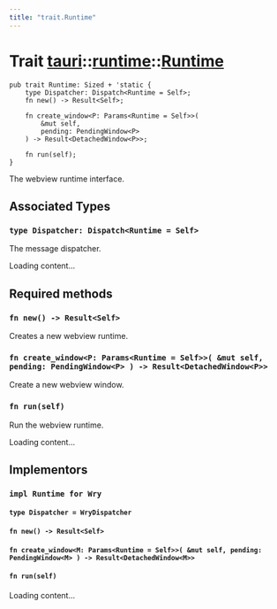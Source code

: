 ```yaml
---
title: "trait.Runtime"
---
```


# Trait [tauri](/docs/api/rust/tauri/../index.html)::​[runtime](/docs/api/rust/tauri/index.html)::​[Runtime](/docs/api/rust/tauri/)

```
pub trait Runtime: Sized + 'static {
    type Dispatcher: Dispatch<Runtime = Self>;
    fn new() -> Result<Self>;

    fn create_window<P: Params<Runtime = Self>>(
        &mut self, 
        pending: PendingWindow<P>
    ) -> Result<DetachedWindow<P>>;

    fn run(self);
}
```

The webview runtime interface.

## Associated Types

### `type Dispatcher: Dispatch<Runtime = Self>`

The message dispatcher.

Loading content...

## Required methods

### `fn new() -> Result<Self>`

Creates a new webview runtime.

### `fn create_window<P: Params<Runtime = Self>>( &mut self, pending: PendingWindow<P> ) -> Result<DetachedWindow<P>>`

Create a new webview window.

### `fn run(self)`

Run the webview runtime.

Loading content...

## Implementors

### `impl Runtime for Wry`

#### `type Dispatcher = WryDispatcher`

#### `fn new() -> Result<Self>`

#### `fn create_window<M: Params<Runtime = Self>>( &mut self, pending: PendingWindow<M> ) -> Result<DetachedWindow<M>>`

#### `fn run(self)`

Loading content...
